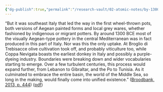 ```yaml
---
{"dg-publish":true,"permalink":"/research-vault/02-atomic-notes/by-1300-bce-aegean-type-pottery-in-the-central-mediterranean-was-produced-in-italy/"}
---
```


“But it was southeast Italy that led the way in the first wheel-thrown pots, both versions of Aegean painted forms and local grey wares, whether fashioned by indigenous or migrant potters. By around 1300 BCE most of the visually Aegean-type pottery in the central Mediterranean was in fact produced in this part of Italy. Nor was this the only uptake. At Broglio di Trebisacce olive cultivation took off, and probably viticulture too, while Coppa Nevigata boasts the earliest donkey in Italy and possibly a purple-dyeing industry. Boundaries were breaking down and wider vocabularies starting to emerge. Over a few turbulent centuries, this process would expand further, from Lebanon to Gibraltar, and the Po to Tunisia. As it culminated to embrace the entire basin, the world of the Middle Sea, so long in the making, would finally come into unified existence.” ([Broodbank, 2013, p. 444](zotero://select/library/items/IR54JIQG)) ([pdf](zotero://open-pdf/library/items/85K7BT2G?page=412&annotation=6CGLA6M7))
